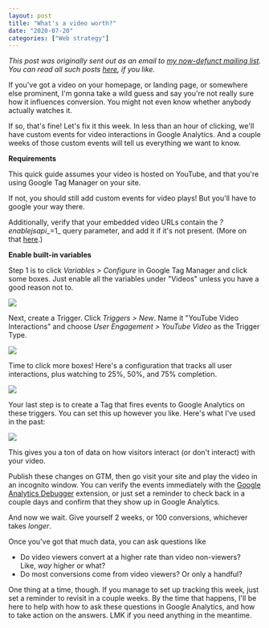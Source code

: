 ```yaml
---
layout: post
title: "What's a video worth?"
date: "2020-07-20"
categories: ["Web strategy"]
---
```


_This post was originally sent out as an email to [my now-defunct mailing list](https://briandavidhall.com/newsletters-are-bad-actually/). You can read all such posts [here](https://briandavidhall.com/category/newsletter/), if you like._

If you've got a video on your homepage, or landing page, or somewhere else prominent, I'm gonna take a wild guess and say you're not really sure how it influences conversion. You might not even know whether anybody actually watches it.

If so, that's fine! Let's fix it this week. In less than an hour of clicking, we'll have custom events for video interactions in Google Analytics. And a couple weeks of those custom events will tell us everything we want to know.

**Requirements**

This quick guide assumes your video is hosted on YouTube, and that you're using Google Tag Manager on your site.

If not, you should still add custom events for video plays! But you'll have to google your way there.

Additionally, verify that your embedded video URLs contain the _?enablejsapi__\=1_ query parameter, and add it if it's not present. (More on that [here](https://developers.google.com/youtube/player_parameters#enablejsapi).)

**Enable built-in variables**

Step 1 is to click _Variables > Configure_ in Google Tag Manager and click some boxes. Just enable all the variables under "Videos" unless you have a good reason not to.

![](https://embed.filekitcdn.com/e/aPobhX64bT6s9dt3rG1TXC/whMbbVbs3s7cHb9c5Ps8Gh?w=800&fit=max)

Next, create a Trigger. Click _Triggers > New_. Name it "YouTube Video Interactions" and choose _User Engagement > YouTube_ _Video_ as the Trigger Type.

![](https://embed.filekitcdn.com/e/aPobhX64bT6s9dt3rG1TXC/tCKdBRbtnBN9tKd7mLkT9k?w=800&fit=max)

Time to click more boxes! Here's a configuration that tracks all user interactions, plus watching to 25%, 50%, and 75% completion.

![](https://embed.filekitcdn.com/e/aPobhX64bT6s9dt3rG1TXC/xaqp1RDDuiayMSM6sybquw?w=800&fit=max)

Your last step is to create a Tag that fires events to Google Analytics on these triggers. You can set this up however you like. Here's what I've used in the past:

![](https://embed.filekitcdn.com/e/aPobhX64bT6s9dt3rG1TXC/waSF6PJgRcqAEFmuiXw7dw?w=800&fit=max)

This gives you a ton of data on how visitors interact (or don't interact) with your video.

Publish these changes on GTM, then go visit your site and play the video in an incognito window. You can verify the events immediately with the [Google Analytics Debugger](https://chrome.google.com/webstore/detail/google-analytics-debugger/jnkmfdileelhofjcijamephohjechhna) extension, or just set a reminder to check back in a couple days and confirm that they show up in Google Analytics.

And now we wait. Give yourself 2 weeks, or 100 conversions, whichever takes _longer_.

Once you've got that much data, you can ask questions like

- Do video viewers convert at a higher rate than video non-viewers? Like, _way_ higher or what?
- Do most conversions come from video viewers? Or only a handful?

One thing at a time, though. If you manage to set up tracking this week, just set a reminder to revisit in a couple weeks. By the time that happens, I'll be here to help with how to ask these questions in Google Analytics, and how to take action on the answers. LMK if you need anything in the meantime.

